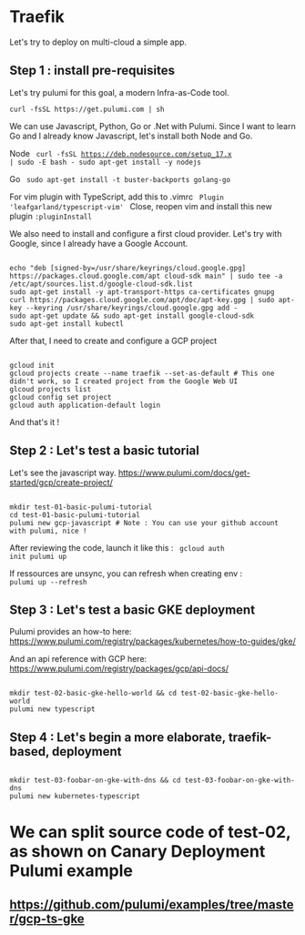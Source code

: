 # Traefik

Let's try to deploy on  multi-cloud a simple app. 

## Step 1 : install pre-requisites

Let's try pulumi for this goal, a modern Infra-as-Code tool.

`curl -fsSL https://get.pulumi.com | sh`

We can use Javascript, Python, Go or .Net with Pulumi. Since I want to learn Go and I already know Javascript, let's install both Node and Go.

Node
<code>
curl -fsSL https://deb.nodesource.com/setup_17.x | sudo -E bash -
sudo apt-get install -y nodejs
</code>

Go
<code>
sudo apt-get install -t buster-backports golang-go
</code>

For vim plugin with TypeScript, add this to .vimrc
<code>
Plugin 'leafgarland/typescript-vim'
</code>
Close, reopen vim and install this new plugin `:pluginInstall`


We also need to install and configure a first cloud provider. Let's try with Google, since I already have a Google Account.

<code>
echo "deb [signed-by=/usr/share/keyrings/cloud.google.gpg] https://packages.cloud.google.com/apt cloud-sdk main" | sudo tee -a /etc/apt/sources.list.d/google-cloud-sdk.list
sudo apt-get install -y apt-transport-https ca-certificates gnupg
curl https://packages.cloud.google.com/apt/doc/apt-key.gpg | sudo apt-key --keyring /usr/share/keyrings/cloud.google.gpg add -
sudo apt-get update && sudo apt-get install google-cloud-sdk
sudo apt-get install kubectl
</code>

After that, I need to create and configure a GCP project

<code>
gcloud init
gcloud projects create --name traefik --set-as-default # This one didn't work, so I created project from the Google Web UI
glcoud projects list
gcloud config set project <GCP_PROJECT_ID>
gcloud auth application-default login
</code>

And that's it !


## Step 2 : Let's test a basic tutorial


Let's see the javascript way.
https://www.pulumi.com/docs/get-started/gcp/create-project/

<code>
mkdir test-01-basic-pulumi-tutorial
cd test-01-basic-pulumi-tutorial
pulumi new gcp-javascript # Note : You can use your github account with pulumi, nice !
</code>

After reviewing the code, launch it like this :
<code>
gcloud auth init
pulumi up
</code>

If ressources are unsync, you can refresh when creating env :
<code>
pulumi up --refresh
</code>

## Step 3 : Let's test a basic GKE deployment

Pulumi provides an how-to here:
https://www.pulumi.com/registry/packages/kubernetes/how-to-guides/gke/

And an api reference with GCP here:
https://www.pulumi.com/registry/packages/gcp/api-docs/

<code>
mkdir test-02-basic-gke-hello-world && cd test-02-basic-gke-hello-world
pulumi new typescript
</code>

## Step 4 : Let's begin a more elaborate, traefik-based, deployment

<code>
mkdir test-03-foobar-on-gke-with-dns && cd test-03-foobar-on-gke-with-dns
pulumi new kubernetes-typescript
</code>

# We can split source code of test-02, as shown on Canary Deployment Pulumi example
## https://github.com/pulumi/examples/tree/master/gcp-ts-gke


